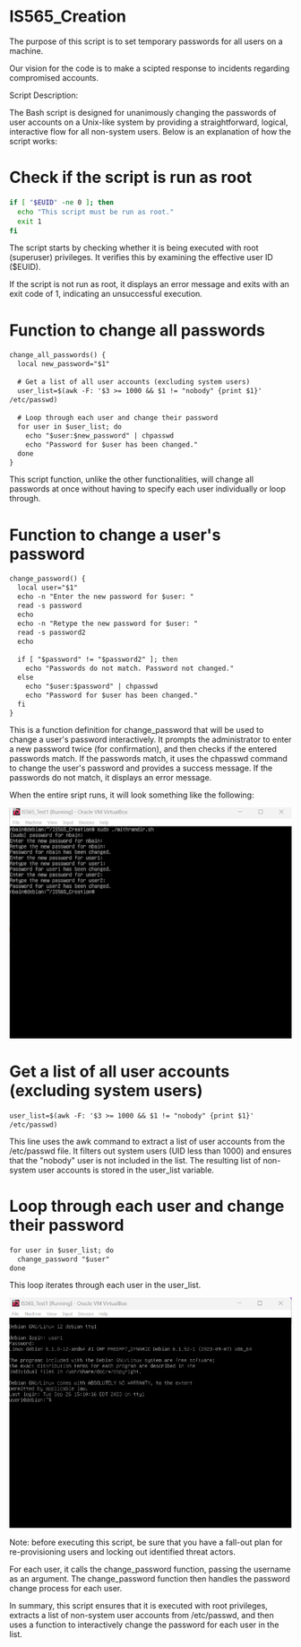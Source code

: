 # IS565_Creation

The purpose of this script is to set temporary passwords for all users on a machine. 

Our vision for the code is to make a scipted response to incidents regarding compromised accounts.

Script Description:

The Bash script is designed for unanimously changing the passwords of user accounts on a Unix-like system by providing a straightforward, logical, interactive flow for all non-system users. Below is an explanation of how the script works:

# Check if the script is run as root
```bash
if [ "$EUID" -ne 0 ]; then
  echo "This script must be run as root."
  exit 1
fi
```

The script starts by checking whether it is being executed with root (superuser) privileges. It verifies this by examining the effective user ID ($EUID).

If the script is not run as root, it displays an error message and exits with an exit code of 1, indicating an unsuccessful execution.

# Function to change all passwords
```
change_all_passwords() {
  local new_password="$1"
  
  # Get a list of all user accounts (excluding system users)
  user_list=$(awk -F: '$3 >= 1000 && $1 != "nobody" {print $1}' /etc/passwd)

  # Loop through each user and change their password
  for user in $user_list; do
    echo "$user:$new_password" | chpasswd
    echo "Password for $user has been changed."
  done
}
```
This script function, unlike the other functionalities, will change all passwords at once without having to specify each user individually or loop through.

# Function to change a user's password
```
change_password() {
  local user="$1"
  echo -n "Enter the new password for $user: "
  read -s password
  echo
  echo -n "Retype the new password for $user: "
  read -s password2
  echo

  if [ "$password" != "$password2" ]; then
    echo "Passwords do not match. Password not changed."
  else
    echo "$user:$password" | chpasswd
    echo "Password for $user has been changed."
  fi
}
```
This is a function definition for change_password that will be used to change a user's password interactively. It prompts the administrator to enter a new password twice (for confirmation), and then checks if the entered passwords match. If the passwords match, it uses the chpasswd command to change the user's password and provides a success message. If the passwords do not match, it displays an error message.

When the entire sript runs, it will look something like the following:

![bash script image](./images/SEPTbash1.png)

# Get a list of all user accounts (excluding system users)
```
user_list=$(awk -F: '$3 >= 1000 && $1 != "nobody" {print $1}' /etc/passwd)
```
This line uses the awk command to extract a list of user accounts from the /etc/passwd file.
It filters out system users (UID less than 1000) and ensures that the "nobody" user is not included in the list. The resulting list of non-system user accounts is stored in the user_list variable.

# Loop through each user and change their password
```
for user in $user_list; do
  change_password "$user"
done
```
This loop iterates through each user in the user_list.

![bash script image](./images/SEPTbash.png)

Note: before executing this script, be sure that you have a fall-out plan for re-provisioning users and locking out identified threat actors.

For each user, it calls the change_password function, passing the username as an argument.
The change_password function then handles the password change process for each user.

In summary, this script ensures that it is executed with root privileges, extracts a list of non-system user accounts from /etc/passwd, and then uses a function to interactively change the password for each user in the list.
